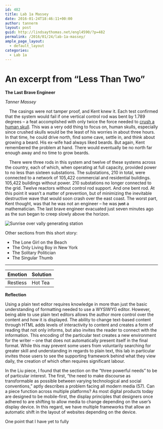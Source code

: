 ```yaml
---
id: 482
title: Lab 1a Massey
date: 2016-01-24T18:46:11+00:00
author: tannerm
layout: post
guid: http://lindsaythomas.net/engl4590/?p=482
permalink: /2016/01/24/lab-1a-massey/
ample_page_layout:
  - default_layout
categories:
  - Lab 1a
---
```

# An excerpt from &#8220;Less Than Two&#8221;

**The Last Brave Engineer**
  
_Tanner Massey_

&emsp;The casings were not tamper proof, and Kent knew it. Each test confirmed that the system would fail if one vertical control rod was bent by 1.789 degrees – a feat accomplished with only twice the force needed to <a href="http://www.sciencealert.com/game-of-thrones-exposed-the-science-of-skull-crushing" target="_blank">crush a human skull</a>. This was a very odd thing to focus on, human skulls, especially since crushed skulls would be the least of his worries in about three hours. In that time, he could drive north, find some cave, settle in, and think about growing a beard. His ex-wife had always liked beards. But again, Kent remembered the problem at hand. There would eventually be no north far enough away and no time to grow beards.

&emsp;There were three rods in this system and twelve of these systems across the country, each of which, when operating at full capacity, provided power to no less than sixteen substations. The substations, 210 in total, were connected to a network of 105,422 commercial and residential buildings. 105,422 buildings without power. 210 substations no longer connected to the grid. Twelve reactors without control rod support. And one bent rod. At this point it wasn’t a matter of prevention, but of minimizing the inevitable destructive wave that would soon crash over the east coast. The worst part, Kent thought, was that he was not an engineer – he was <del datetime="2016-01-24T21:09:46+00:00">just</del> a mathematician. The last brave engineer evacuated just seven minutes ago as the sun began to creep slowly above the horizon.

![Sunrise over vally generating station](https://upload.wikimedia.org/wikipedia/commons/e/e6/Sunrise_Over_Valley_Generating_Station.JPG)

Other sections from this short story:

  * The Lone Girl on the Beach
  * The Only Living Boy in New York
  * The Solitary Politician
  * The Singular Thumb

* * *

| Emotion  | Solution |
| -------- | -------- |
| Restless | Hot Tea  |

**Reflection**

Using a plain text editor requires knowledge in more than just the basic understanding of formatting needed to use a WYSIWYG editor. However, being able to use plain text editors allows the author more control over the content and how it is displayed. The ability to change text-based content through HTML adds levels of interactivity to content and creates a form of reading that not only informs, but also invites the reader to connect with the information. This encoding of the particular text creates a new environment for the writer &#8211; one that does not automatically present itself in the final format. While this may prevent some users from voluntarily searching for greater skill and understanding in regards to plain text, this lab in particular invites those users to see the supporting framework behind what they view daily, the creation of which often requires significant labour.

In the Liu piece, I found that the section on the &#8220;three powerful needs&#8221; to be of particular interest. The first, &#8220;the need to make discourse as transformable as possible between varying technological and social conventions,&#8221; aptly describes a problem facing all modern media (57). Can a piece function across multiple platforms? As most digital products today are designed to be mobile-first, the display principles that designers once adhered to are shifting to allow media to change depending on the user&#8217;s display device. In this regard, we have multiple frameworks that allow an automatic shift in the layout of websites depending on the device.

One point that I have yet to fully